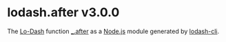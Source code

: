 # lodash.after v3.0.0

The [Lo-Dash](https://lodash.com/) function [_.after](http://lodash.com/docs#after) as a [Node.js](http://nodejs.org/) module generated by [lodash-cli](https://www.npmjs.com/package/lodash-cli).
